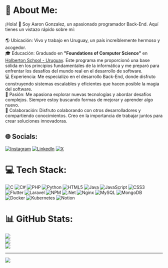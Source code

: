 # 💫 About Me:
¡Hola! 👋 Soy Aaron Gonzalez, un apasionado programador Back-End. Aquí tienes un vistazo rápido sobre mí:<br><br>🌎 Ubicación: Vivo y trabajo en Uruguay, un país increíblemente hermoso y acogedor.<br>🎓 Educación: Graduado en __"Foundations of Computer Science"__ en [Holberton School - Uruguay](https://holbertonschool.uy/). Este programa me proporcionó una base sólida en los principios fundamentales de la informática y me preparó para enfrentar los desafíos del mundo real en el desarrollo de software.<br>💻 Experiencia: Me especializo en el desarrollo Back-End, donde disfruto construyendo sistemas escalables y eficientes que hacen posible la magia del software.<br>🚀 Pasión: Me apasiona explorar nuevas tecnologías y abordar desafíos complejos. Siempre estoy buscando formas de mejorar y aprender algo nuevo.<br>🤝 Colaboración: Disfruto colaborando con otros desarrolladores y compartiendo conocimientos. Creo en la importancia de trabajar juntos para crear soluciones innovadoras.


## 🌐 Socials:
[![Instagram](https://img.shields.io/badge/Instagram-%23E4405F.svg?logo=Instagram&logoColor=white)](https://instagram.com/aaronegh16) [![LinkedIn](https://img.shields.io/badge/LinkedIn-%230077B5.svg?logo=linkedin&logoColor=white)](https://linkedin.com/in/aaron-gonzalez-3aa792236) [![X](https://img.shields.io/badge/X-black.svg?logo=X&logoColor=white)](https://x.com/AaronEGH16) 

# 💻 Tech Stack:
![C](https://img.shields.io/badge/c-%2300599C.svg?style=flat&logo=c&logoColor=white) ![C#](https://img.shields.io/badge/c%23-%23239120.svg?style=flat&logo=csharp&logoColor=white) ![PHP](https://img.shields.io/badge/php-%23777BB4.svg?style=flat&logo=php&logoColor=white) ![Python](https://img.shields.io/badge/python-3670A0?style=flat&logo=python&logoColor=ffdd54) ![HTML5](https://img.shields.io/badge/html5-%23E34F26.svg?style=flat&logo=html5&logoColor=white) ![Java](https://img.shields.io/badge/java-%23ED8B00.svg?style=flat&logo=openjdk&logoColor=white) ![JavaScript](https://img.shields.io/badge/javascript-%23323330.svg?style=flat&logo=javascript&logoColor=%23F7DF1E) ![CSS3](https://img.shields.io/badge/css3-%231572B6.svg?style=flat&logo=css3&logoColor=white) ![Flutter](https://img.shields.io/badge/Flutter-%2302569B.svg?style=flat&logo=Flutter&logoColor=white) ![Laravel](https://img.shields.io/badge/laravel-%23FF2D20.svg?style=flat&logo=laravel&logoColor=white) ![NPM](https://img.shields.io/badge/NPM-%23CB3837.svg?style=flat&logo=npm&logoColor=white) ![.Net](https://img.shields.io/badge/.NET-5C2D91?style=flat&logo=.net&logoColor=white) ![Nginx](https://img.shields.io/badge/nginx-%23009639.svg?style=flat&logo=nginx&logoColor=white) ![MySQL](https://img.shields.io/badge/mysql-%2300000f.svg?style=flat&logo=mysql&logoColor=white) ![MongoDB](https://img.shields.io/badge/MongoDB-%234ea94b.svg?style=flat&logo=mongodb&logoColor=white) ![Docker](https://img.shields.io/badge/docker-%230db7ed.svg?style=flat&logo=docker&logoColor=white) ![Kubernetes](https://img.shields.io/badge/kubernetes-%23326ce5.svg?style=flat&logo=kubernetes&logoColor=white) ![Notion](https://img.shields.io/badge/Notion-%23000000.svg?style=flat&logo=notion&logoColor=white)
# 📊 GitHub Stats:
![](https://github-readme-stats.vercel.app/api?username=AaronEGH16&theme=merko&hide_border=true&include_all_commits=true&count_private=true)<br/>
![](https://github-readme-streak-stats.herokuapp.com/?user=AaronEGH16&theme=merko&hide_border=true)<br/>
![](https://github-readme-stats.vercel.app/api/top-langs/?username=AaronEGH16&theme=merko&hide_border=true&include_all_commits=true&count_private=true&layout=compact)

---
[![](https://visitcount.itsvg.in/api?id=AaronEGH16&icon=5&color=3)](https://visitcount.itsvg.in)

<!-- Proudly created with GPRM ( https://gprm.itsvg.in ) -->
